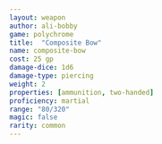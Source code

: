 ```yaml
---
layout: weapon
author: ali-bobby
game: polychrome
title:  "Composite Bow"
name: composite-bow
cost: 25 gp
damage-dice: 1d6
damage-type: piercing
weight: 2
properties: [ammunition, two-handed]
proficiency: martial
range: "80/320"
magic: false
rarity: common
---
```

